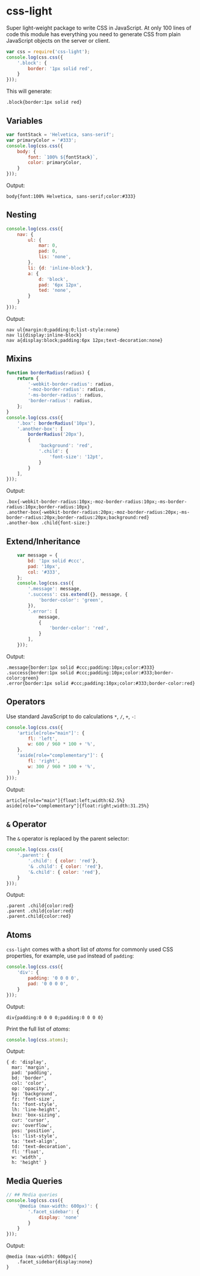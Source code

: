 # css-light

Super light-weight package to write CSS in JavaScript. At only 100 lines
of code this module has everything you need to generate CSS from plain
JavaScript objects on the server or client.

```js
var css = require('css-light');
console.log(css.css({
    '.block': {
        border: '1px solid red',
    }
}));
```

This will generate:

    .block{border:1px solid red}


## Variables

```js
var fontStack = 'Helvetica, sans-serif';
var primaryColor = '#333';
console.log(css.css({
    body: {
        font: `100% ${fontStack}`,
        color: primaryColor,
    }
}));
```

Output:

    body{font:100% Helvetica, sans-serif;color:#333}

## Nesting

```js
console.log(css.css({
    nav: {
        ul: {
            mar: 0,
            pad: 0,
            lis: 'none',
        },
        li: {d: 'inline-block'},
        a: {
            d: 'block',
            pad: '6px 12px',
            ted: 'none',
        }
    }
}));
```

Output:

    nav ul{margin:0;padding:0;list-style:none}
    nav li{display:inline-block}
    nav a{display:block;padding:6px 12px;text-decoration:none}


## Mixins

```js
function borderRadius(radius) {
    return {
        '-webkit-border-radius': radius,
        '-moz-border-radius': radius,
        '-ms-border-radius': radius,
        'border-radius': radius,
    };
}
console.log(css.css({
    '.box': borderRadius('10px'),
    '.another-box': [
        borderRadius('20px'),
        {
            'background': 'red',
            '.child': {
                'font-size': '12pt',
            }
        }
    ],
}));
```

Output:

    .box{-webkit-border-radius:10px;-moz-border-radius:10px;-ms-border-radius:10px;border-radius:10px}
    .another-box{-webkit-border-radius:20px;-moz-border-radius:20px;-ms-border-radius:20px;border-radius:20px;background:red}
    .another-box .child{font-size:}


## Extend/Inheritance

```js
    var message = {
        bd: '1px solid #ccc',
        pad: '10px',
        col: '#333',
    };
    console.log(css.css({
        '.message': message,
        '.success': css.extend({}, message, {
            'border-color': 'green',
        }),
        '.error': [
            message,
            {
                'border-color': 'red',
            }
        ],
    }));
```

Output:

    .message{border:1px solid #ccc;padding:10px;color:#333}
    .success{border:1px solid #ccc;padding:10px;color:#333;border-color:green}
    .error{border:1px solid #ccc;padding:10px;color:#333;border-color:red}


## Operators

Use standard JavaScript to do calculations `*`, `/`, `+`, `-`:

```js
console.log(css.css({
    'article[role="main"]': {
        fl: 'left',
        w: 600 / 960 * 100 + '%',
    },
    'aside[role="complementary"]': {
        fl: 'right',
        w: 300 / 960 * 100 + '%',
    }
}));
```

Output:
    
    article[role="main"]{float:left;width:62.5%}
    aside[role="complementary"]{float:right;width:31.25%}


## `&` Operator

The `&` operator is replaced by the parent selector:

```js
console.log(css.css({
    '.parent': {
        '.child': { color: 'red'},
        '& .child': { color: 'red'},
        '&.child': { color: 'red'},
    }
}));
```

Output:

    .parent .child{color:red}
    .parent .child{color:red}
    .parent.child{color:red}


## Atoms

`css-light` comes with a short list of *atoms* for commonly used CSS properties,
for example, use `pad` instead of `padding`:

```js
console.log(css.css({
    'div': {
        padding: '0 0 0 0',
        pad: '0 0 0 0',
    }
}));
```

Output:

    div{padding:0 0 0 0;padding:0 0 0 0}

Print the full list of *atoms*:

```js
console.log(css.atoms);
```

Output:
    
    { d: 'display',
      mar: 'margin',
      pad: 'padding',
      bd: 'border',
      col: 'color',
      op: 'opacity',
      bg: 'background',
      fz: 'font-size',
      fs: 'font-style',
      lh: 'line-height',
      bxz: 'box-sizing',
      cur: 'cursor',
      ov: 'overflow',
      pos: 'position',
      ls: 'list-style',
      ta: 'text-align',
      td: 'text-decoration',
      fl: 'float',
      w: 'width',
      h: 'height' }


## Media Queries

```js
// ## Media queries
console.log(css.css({
    '@media (max-width: 600px)': {
        '.facet_sidebar': {
            display: 'none'
        }
    }
}));
```

Output:

    @media (max-width: 600px){
        .facet_sidebar{display:none}
    }

